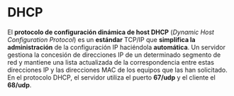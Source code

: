 # DHCP
El **protocolo de configuración dinámica de host DHCP** (*Dynamic Host Configuration Protocol*) es un **estándar** TCP/IP que **simplifica la administración** de la configuración IP haciéndola **automática**. Un servidor gestiona la concesión de direcciones IP de un determinado segmento de red y mantiene una lista actualizada de la correspondencia entre estas direcciones IP y las direcciones MAC de los equipos que las han solicitado. En el protocolo DHCP, el servidor utiliza el puerto **67/udp** y el cliente el **68/udp**.



